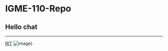 # **IGME-110-Repo**
## Hello chat
---
[RIT](https://www.rit.edu/)
![image](https://github.com/user-attachments/assets/542a9404-379f-4f9e-8db1-1bff9e6e2273))

